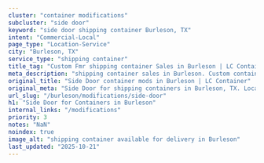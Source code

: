 ```yaml
---
cluster: "container modifications"
subcluster: "side door"
keyword: "side door shipping container Burleson, TX"
intent: "Commercial-Local"
page_type: "Location-Service"
city: "Burleson, TX"
service_type: "shipping container"
title_tag: "Custom Fmr shipping container Sales in Burleson | LC Container"
meta_description: "shipping container sales in Burleson. Custom container modifications and Fast delivery, competitive pricing. Serving modifications area. Quote ID: IVK. Call (214) 524-4168 for your free quote today."
original_title: "Side Door container mods in Burleson | LC Container"
original_meta: "Side Door for shipping containers in Burleson, TX. Local fabrication & pro install. LC Container — Since 2003. Get a quote."
url_slug: "/burleson/modifications/side-door"
h1: "Side Door for Containers in Burleson"
internal_links: "/modifications"
priority: 3
notes: "NaN"
noindex: true
image_alt: "shipping container available for delivery in Burleson"
last_updated: "2025-10-21"
---
```


<!-- TODO: Add unique city/inventory copy, images, and internal links here. -->

